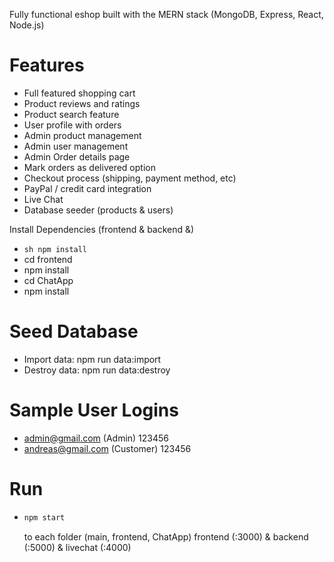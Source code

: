 Fully functional eshop built with the MERN stack (MongoDB, Express, React, Node.js)

# Features
* Full featured shopping cart
* Product reviews and ratings
* Product search feature
* User profile with orders
* Admin product management
* Admin user management
* Admin Order details page
* Mark orders as delivered option
* Checkout process (shipping, payment method, etc)
* PayPal / credit card integration
* Live Chat
* Database seeder (products & users)

Install Dependencies (frontend & backend &)
-  ```sh npm install``` 
- cd frontend
- npm install
- cd ChatApp
- npm install 

# Seed Database
- Import data: npm run data:import
- Destroy data: npm run data:destroy

# Sample User Logins
- admin@gmail.com (Admin)  123456
- andreas@gmail.com (Customer)  123456

# Run
*  ```sh
   npm start
   ``` 
   to each folder (main, frontend, ChatApp) frontend (:3000) & backend (:5000) & livechat (:4000)
